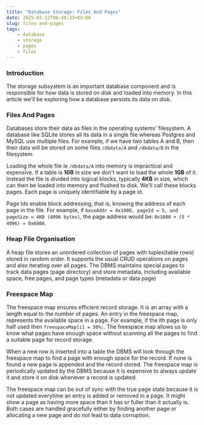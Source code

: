 ```yaml
---
title: "Database Storage: Files And Pages"
date: 2025-02-12T06:48:33+03:00
slug: files-and-pages
tags:
    - database
    - storage
    - pages
    - files
---
```


### Introduction

The storage subsystem is an important database component and is responsible for how data is stored on
disk and loaded into memory. In this article we'll be exploring how a database persists its data on disk.

### Files And Pages

Databases store their data as files in the operating systems' filesystem. A database like SQLite stores all its data in
a single file whereas Postgres and MySQL use multiple files. For example, if we have two tables A and B, then their data
will be stored on some files `/dbdata/A` and `/dbdata/B` in the filesystem.

Loading the whole file ie `/dbdata/A` into memory is impractical and expensive. If a table is **1GB** in size we don't
want to load
the
whole **1GB** of it. Instead the file is divided into logical blocks, typically **4KB** in size, which can then be
loaded
into
memory and flushed to disk. We'll call these blocks pages. Each page is uniquely identifiable by a page id.

<!--TODO: Img of pages on a file -->

Page Ids enable block addressing, that is, knowing the address of each page in the file. For example, if
`baseAddr = 0x1000, pageId = 5, and pageSize = 4KB (4096 bytes)`, the page address would be:
`0x1000 + (5 * 4096) = 0x6000`.

### Heap File Organisation

A heap file stores an unordered collection of pages with tuples(table rows) stored in random order. It supports the
usual
CRUD operations on pages and also iterating over all pages. The DBMS maintains special pages to track data pages (page
directory) and store metadata, including available space,
free pages, and page types (metadata or data page)

<!--TODO: Img of page directory  -->

### Freespace Map

The freespace map ensures efficient record storage. It is an array with a length equal to the number of pages. An entry
in the freespace map, represents the available space in
a page. For example, if the ith page is only half used then `freespaceMap[i] = 50%;`. The freespace map allows us to
know what pages have enough space without scanning all the pages to find a suitable page for record storage.

When a new row is inserted into a table the DBMS will look through the freespace map to find a page with enough space
for the record. If none is found a new page is appended and the record stored. The freespace map is periodically updated
by the DBMS because it is expensive to always update it and store it on disk whenever a record is updated.

The freespace map can be out of sync with the true page state because it is not updated everytime an entry is added or
removed in a page. It might show a page as having more space than it has or fuller than it actually is. Both cases are
handled gracefully either by finding another page or allocating a new page and do not lead to data corruption.








